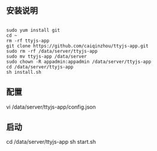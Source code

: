 ## 安装说明

```

sudo yum install git
cd ~
rm -rf ttyjs-app
git clone https://github.com/caiqinzhou/ttyjs-app.git
sudo rm -rf /data/server/ttyjs-app
sudo mv ttyjs-app /data/server
sudo chown -R appadmin:appadmin /data/server/ttyjs-app
cd /data/server/ttyjs-app
sh install.sh

```

## 配置
vi /data/server/ttyjs-app/config.json

## 启动
cd /data/server/ttyjs-app
sh start.sh



